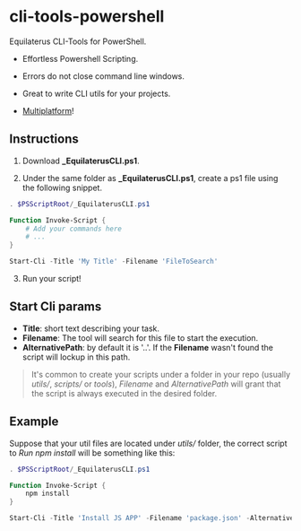 # cli-tools-powershell

Equilaterus CLI-Tools for PowerShell.

* Effortless Powershell Scripting.

* Errors do not close command line  windows.

* Great to write CLI utils for your projects.

* [Multiplatform](https://github.com/PowerShell/PowerShell)!

## Instructions

1. Download **_EquilaterusCLI.ps1**.

2. Under the same folder as **_EquilaterusCLI.ps1**, create a ps1 file using the following snippet.

```powershell
. $PSScriptRoot/_EquilaterusCLI.ps1

Function Invoke-Script {
    # Add your commands here
    # ...
}

Start-Cli -Title 'My Title' -Filename 'FileToSearch'

```

3. Run your script!

## Start Cli params

* **Title**: short text describing your task. 
* **Filename**: The tool will search for this file to start the execution.
* **AlternativePath**: by default it is '..'. If the **Filename** wasn't found the script will lockup in this path.

> It's common to create your scripts under a folder in your repo (usually *utils/*, *scripts/* or *tools*), *Filename* and *AlternativePath* will grant that the script is always executed in the desired folder.


## Example

Suppose that your util files are located under *utils/* folder, the correct script to *Run npm install* will be something like this:

```powershell
. $PSScriptRoot/_EquilaterusCLI.ps1

Function Invoke-Script {
    npm install
}

Start-Cli -Title 'Install JS APP' -Filename 'package.json' -AlternativePath '..' 

```